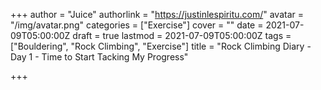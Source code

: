 +++
author = "Juice"
authorlink = "https://justinlespiritu.com/"
avatar = "/img/avatar.png"
categories = ["Exercise"]
cover = ""
date = 2021-07-09T05:00:00Z
draft = true
lastmod = 2021-07-09T05:00:00Z
tags = ["Bouldering", "Rock Climbing", "Exercise"]
title = "Rock Climbing Diary - Day 1 - Time to Start Tacking My Progress"

+++
